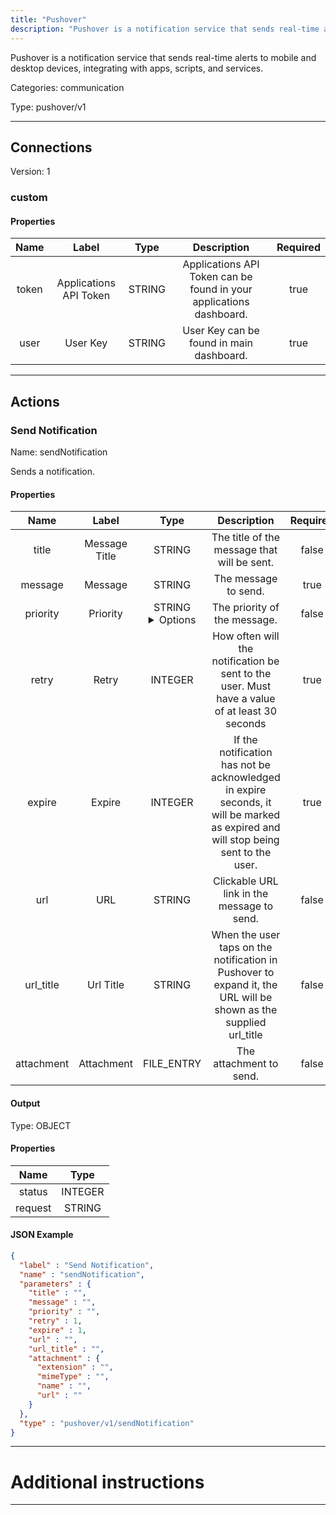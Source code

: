 ```yaml
---
title: "Pushover"
description: "Pushover is a notification service that sends real-time alerts to mobile and desktop devices, integrating with apps, scripts, and services."
---
```


Pushover is a notification service that sends real-time alerts to mobile and desktop devices, integrating with apps, scripts, and services.


Categories: communication


Type: pushover/v1

<hr />



## Connections

Version: 1


### custom

#### Properties

|      Name       |      Label     |     Type     |     Description     | Required |
|:---------------:|:--------------:|:------------:|:-------------------:|:--------:|
| token | Applications API Token | STRING | Applications API Token can be found in your applications dashboard. | true |
| user | User Key | STRING | User Key can be found in main dashboard. | true |





<hr />



## Actions


### Send Notification
Name: sendNotification

Sends a notification.

#### Properties

|      Name       |      Label     |     Type     |     Description     | Required |
|:---------------:|:--------------:|:------------:|:-------------------:|:--------:|
| title | Message Title | STRING | The title of the message that will be sent. | false |
| message | Message | STRING | The message to send. | true |
| priority | Priority | STRING <details> <summary> Options </summary> -2, -1, 0, 1, 2 </details> | The priority of the message. | false |
| retry | Retry | INTEGER | How often will the notification be sent to the user. Must have a value of at least 30 seconds | true |
| expire | Expire | INTEGER | If the notification has not be acknowledged in expire seconds, it will be marked as expired and will stop being sent to the user. | true |
| url | URL | STRING | Clickable URL link in the message to send. | false |
| url_title | Url Title | STRING | When the user taps on the notification in Pushover to expand it, the URL will be shown as the supplied url_title | false |
| attachment | Attachment | FILE_ENTRY | The attachment to send. | false |


#### Output



Type: OBJECT


#### Properties

|     Name     |     Type     |
|:------------:|:------------:|
| status | INTEGER |
| request | STRING |




#### JSON Example
```json
{
  "label" : "Send Notification",
  "name" : "sendNotification",
  "parameters" : {
    "title" : "",
    "message" : "",
    "priority" : "",
    "retry" : 1,
    "expire" : 1,
    "url" : "",
    "url_title" : "",
    "attachment" : {
      "extension" : "",
      "mimeType" : "",
      "name" : "",
      "url" : ""
    }
  },
  "type" : "pushover/v1/sendNotification"
}
```




<hr />

# Additional instructions
<hr />

